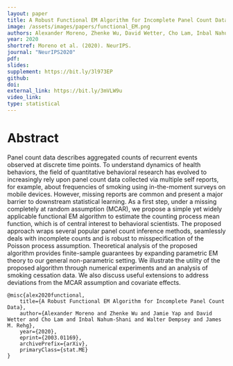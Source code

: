 ```yaml
---
layout: paper
title: A Robust Functional EM Algorithm for Incomplete Panel Count Data
image: /assets/images/papers/functional_EM.png
authors: Alexander Moreno, Zhenke Wu, David Wetter, Cho Lam, Inbal Nahum-Shani, Walter Dempsey, James Rehg
year: 2020
shortref: Moreno et al. (2020). NeurIPS. 
journal: "NeurIPS2020"
pdf: 
slides: 
supplement: https://bit.ly/3l973EP
github: 
doi: 
external_link: https://bit.ly/3mVLW9u
video_link: 
type: statistical
---
```


# Abstract

Panel count data describes aggregated counts of recurrent events observed at discrete time points. To understand dynamics of health behaviors, the field of quantitative behavioral research has evolved to increasingly rely upon panel count data collected via multiple self reports, for example, about frequencies of smoking using in-the-moment surveys on mobile devices. However, missing reports are common and present a major barrier to downstream statistical learning. As a first step, under a missing completely at random assumption (MCAR), we propose a simple yet widely applicable functional EM algorithm to estimate the counting process mean function, which is of central interest to behavioral scientists. The proposed approach wraps several popular panel count inference methods, seamlessly deals with incomplete counts and is robust to misspecification of the Poisson process assumption. Theoretical analysis of the proposed algorithm provides finite-sample guarantees by expanding parametric EM theory to our general non-parametric setting. We illustrate the utility of the proposed algorithm through numerical experiments and an analysis of smoking cessation data. We also discuss useful extensions to address deviations from the MCAR assumption and covariate effects.

```
@misc{alex2020functional,
    title={A Robust Functional EM Algorithm for Incomplete Panel Count Data},
    author={Alexander Moreno and Zhenke Wu and Jamie Yap and David Wetter and Cho Lam and Inbal Nahum-Shani and Walter Dempsey and James M. Rehg},
    year={2020},
    eprint={2003.01169},
    archivePrefix={arXiv},
    primaryClass={stat.ME}
}
```